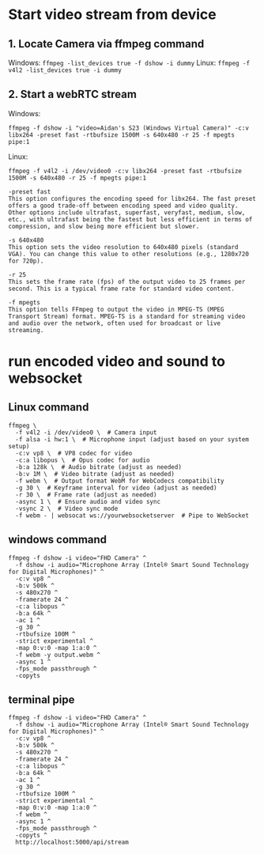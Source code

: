 # Start video stream from device

## 1. Locate Camera via ffmpeg command

Windows: `ffmpeg -list_devices true -f dshow -i dummy`
Linux: `ffmpeg -f v4l2 -list_devices true -i dummy`

## 2. Start a webRTC stream

Windows:

`ffmpeg -f dshow -i "video=Aidan's S23 (Windows Virtual Camera)" -c:v libx264 -preset fast -rtbufsize 1500M -s 640x480 -r 25 -f mpegts pipe:1`

Linux:

`ffmpeg -f v4l2 -i /dev/video0 -c:v libx264 -preset fast -rtbufsize 1500M -s 640x480 -r 25 -f mpegts pipe:1`

```
-preset fast
This option configures the encoding speed for libx264. The fast preset offers a good trade-off between encoding speed and video quality. Other options include ultrafast, superfast, veryfast, medium, slow, etc., with ultrafast being the fastest but less efficient in terms of compression, and slow being more efficient but slower.
```

```
-s 640x480
This option sets the video resolution to 640x480 pixels (standard VGA). You can change this value to other resolutions (e.g., 1280x720 for 720p).
```

```
-r 25
This sets the frame rate (fps) of the output video to 25 frames per second. This is a typical frame rate for standard video content.
```

```
-f mpegts
This option tells FFmpeg to output the video in MPEG-TS (MPEG Transport Stream) format. MPEG-TS is a standard for streaming video and audio over the network, often used for broadcast or live streaming.
```

# run encoded video and sound to websocket

## Linux command

```
ffmpeg \
  -f v4l2 -i /dev/video0 \  # Camera input
  -f alsa -i hw:1 \  # Microphone input (adjust based on your system setup)
  -c:v vp8 \  # VP8 codec for video
  -c:a libopus \  # Opus codec for audio
  -b:a 128k \  # Audio bitrate (adjust as needed)
  -b:v 1M \  # Video bitrate (adjust as needed)
  -f webm \  # Output format WebM for WebCodecs compatibility
  -g 30 \  # Keyframe interval for video (adjust as needed)
  -r 30 \  # Frame rate (adjust as needed)
  -async 1 \  # Ensure audio and video sync
  -vsync 2 \  # Video sync mode
  -f webm - | websocat ws://yourwebsocketserver  # Pipe to WebSocket
```

## windows command

```
ffmpeg -f dshow -i video="FHD Camera" ^
  -f dshow -i audio="Microphone Array (Intel® Smart Sound Technology for Digital Microphones)" ^
  -c:v vp8 ^
  -b:v 500k ^
  -s 480x270 ^
  -framerate 24 ^
  -c:a libopus ^
  -b:a 64k ^
  -ac 1 ^
  -g 30 ^
  -rtbufsize 100M ^
  -strict experimental ^
  -map 0:v:0 -map 1:a:0 ^
  -f webm -y output.webm ^
  -async 1 ^
  -fps_mode passthrough ^
  -copyts
```

## terminal pipe

```
ffmpeg -f dshow -i video="FHD Camera" ^
  -f dshow -i audio="Microphone Array (Intel® Smart Sound Technology for Digital Microphones)" ^
  -c:v vp8 ^
  -b:v 500k ^
  -s 480x270 ^
  -framerate 24 ^
  -c:a libopus ^
  -b:a 64k ^
  -ac 1 ^
  -g 30 ^
  -rtbufsize 100M ^
  -strict experimental ^
  -map 0:v:0 -map 1:a:0 ^
  -f webm ^
  -async 1 ^
  -fps_mode passthrough ^
  -copyts ^
  http://localhost:5000/api/stream
```
